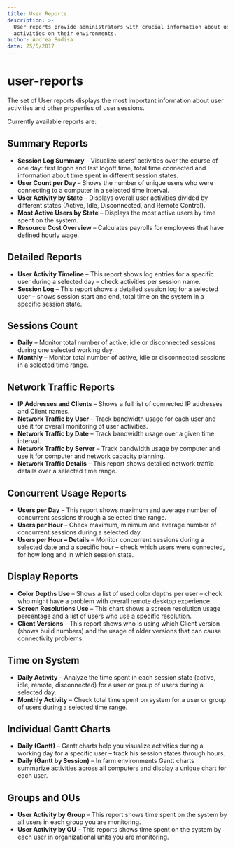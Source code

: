 ```yaml
---
title: User Reports
description: >-
  User reports provide administrators with crucial information about user
  activities on their environments.
author: Andrea Budisa
date: 25/5/2017
---
```


# user-reports

The set of User reports displays the most important information about user activities and other properties of user sessions.

Currently available reports are:

## Summary Reports

* **Session Log Summary** – Visualize users’ activities over the course of one day: first logon and last logoff time, total time connected and information about time spent in different session states.
* **User Count per Day** – Shows the number of unique users who were connecting to a computer in a selected time interval.
* **User Activity by State** – Displays overall user activities divided by different states \(Active, Idle, Disconnected, and Remote Control\).
* **Most Active Users by State** – Displays the most active users by time spent on the system.
* **Resource Cost Overview** – Calculates payrolls for employees that have defined hourly wage.

## Detailed Reports

* **User Activity Timeline** – This report shows log entries for a specific user during a selected day – check activities per session name.
* **Session Log** – This report shows a detailed session log for a selected user – shows session start and end, total time on the system in a specific session state.

## Sessions Count

* **Daily** – Monitor total number of active, idle or disconnected sessions during one selected working day.
* **Monthly** – Monitor total number of active, idle or disconnected sessions in a selected time range.

## Network Traffic Reports

* **IP Addresses and Clients** – Shows a full list of connected IP addresses and Client names.
* **Network Traffic by User** – Track bandwidth usage for each user and use it for overall monitoring of user activities.
* **Network Traffic by Date** – Track bandwidth usage over a given time interval.
* **Network Traffic by Server** – Track bandwidth usage by computer and use it for computer and network capacity planning.
* **Network Traffic Details** – This report shows detailed network traffic details over a selected time range.

## Concurrent Usage Reports

* **Users per Day** – This report shows maximum and average number of concurrent sessions through a selected time range.
* **Users per Hour** – Check maximum, minimum and average number of concurrent sessions during a selected day.
* **Users per Hour – Details** – Monitor concurrent sessions during a selected date and a specific hour – check which users were connected, for how long and in which session state.

## Display Reports

* **Color Depths Use** – Shows a list of used color depths per user – check who might have a problem with overall remote desktop experience.
* **Screen Resolutions Use** – This chart shows a screen resolution usage percentage and a list of users who use a specific resolution.
* **Client Versions** – This report shows who is using which Client version \(shows build numbers\) and the usage of older versions that can cause connectivity problems.

## Time on System

* **Daily Activity** – Analyze the time spent in each session state \(active, idle, remote, disconnected\) for a user or group of users during a selected day.
* **Monthly Activity** – Check total time spent on system for a user or group of users during a selected time range.

## Individual Gantt Charts

* **Daily \(Gantt\)** – Gantt charts help you visualize activities during a working day for a specific user – track his session states through hours.
* **Daily \(Gantt by Session\)** – In farm environments Gantt charts summarize activities across all computers and display a unique chart for each user.

## Groups and OUs

* **User Activity by Group** – This report shows time spent on the system by all users in each group you are monitoring.
* **User Activity by OU** – This reports shows time spent on the system by each user in organizational units you are monitoring.

